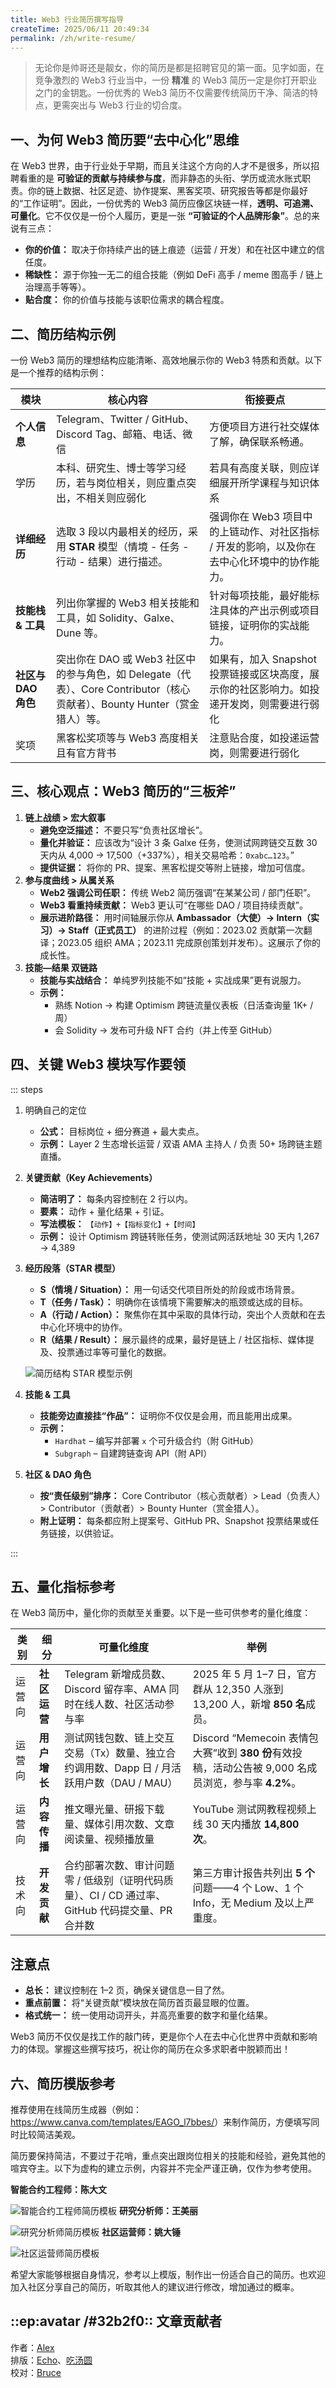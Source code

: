```yaml
---
title: Web3 行业简历撰写指导
createTime: 2025/06/11 20:49:34
permalink: /zh/write-resume/
---
```


> 无论你是帅哥还是靓女，你的简历是都是招聘官见的第一面。见字如面，在竞争激烈的 Web3 行业当中，一份 **精准** 的 Web3 简历一定是你打开职业之门的金钥匙。一份优秀的 Web3 简历不仅需要传统简历干净、简洁的特点，更需突出与 Web3 行业的切合度。

## 一、为何 Web3 简历要“去中心化”思维

在 Web3 世界，由于行业处于早期，而且关注这个方向的人才不是很多，所以招聘看重的是 **可验证的贡献与持续参与度**，而非静态的头衔、学历或流水账式职责。你的链上数据、社区足迹、协作提案、黑客奖项、研究报告等都是你最好的“工作证明”。因此，一份优秀的 Web3 简历应像区块链一样，**透明、可追溯、可量化**。它不仅仅是一份个人履历，更是一张 **“可验证的个人品牌形象”**。总的来说有三点：

- **你的价值：** 取决于你持续产出的链上痕迹（运营 / 开发）和在社区中建立的信任度。
- **稀缺性：** 源于你独一无二的组合技能（例如 DeFi 高手 / meme 图高手 / 链上治理高手等等）。
- **贴合度：** 你的价值与技能与该职位需求的耦合程度。

## 二、简历结构示例

一份 Web3 简历的理想结构应能清晰、高效地展示你的 Web3 特质和贡献。以下是一个推荐的结构示例：

| 模块                | 核心内容                                                                                                                  | 衔接要点                                                                                    |
| ------------------- | ------------------------------------------------------------------------------------------------------------------------- | ------------------------------------------------------------------------------------------- |
| **个人信息**        | Telegram、Twitter / GitHub、Discord Tag、邮箱、电话、微信                                                                 | 方便项目方进行社交媒体了解，确保联系畅通。                                                  |
| 学历                | 本科、研究生、博士等学习经历，若与岗位相关，则应重点突出，不相关则应弱化                                                  | 若具有高度关联，则应详细展开所学课程与知识体系                                              |
| **详细经历**        | 选取 3 段以内最相关的经历，采用 **STAR** 模型（情境 - 任务 - 行动 - 结果）进行描述。                                      | 强调你在 Web3 项目中的上链动作、对社区指标 / 开发的影响，以及你在去中心化环境中的协作能力。 |
| **技能栈 & 工具**   | 列出你掌握的 Web3 相关技能和工具，如 Solidity、Galxe、Dune 等。                                                           | 针对每项技能，最好能标注具体的产出示例或项目链接，证明你的实战能力。                        |
| **社区与 DAO 角色** | 突出你在 DAO 或 Web3 社区中的参与角色，如 Delegate（代表）、Core Contributor（核心贡献者）、Bounty Hunter（赏金猎人）等。 | 如果有，加入 Snapshot 投票链接或区块高度，展示你的社区影响力。如投递开发岗，则需要进行弱化  |
| 奖项                | 黑客松奖项等与 Web3 高度相关且有官方背书                                                                                  | 注意贴合度，如投递运营岗，则需要进行弱化                                                    |

## 三、核心观点：Web3 简历的“三板斧”

1. **链上战绩 > 宏大叙事**
   - **避免空泛描述：** 不要只写“负责社区增长”。
   - **量化并验证：** 应该改为“设计 3 条 Galxe 任务，使测试网跨链交互数 30 天内从 4,000 → 17,500（+337%），相关交易哈希：`0xabc…123`。”
   - **提供证据：** 将你的 PR、提案、黑客松提交等附上链接，增加可信度。
2. **参与度曲线 > 从属关系**
   - **Web2 强调公司任职：** 传统 Web2 简历强调“在某某公司 / 部门任职”。
   - **Web3 看重持续贡献：** Web3 更认可“在哪些 DAO / 项目持续贡献”。
   - **展示进阶路径：** 用时间轴展示你从 **Ambassador（大使）→ Intern（实习）→ Staff（正式员工）** 的进阶过程（例如：2023.02 贡献第一次翻译；2023.05 组织 AMA；2023.11 完成原创策划并发布）。这展示了你的成长性。
3. **技能—结果 双链路**
   - **技能与实战结合：** 单纯罗列技能不如“技能 + 实战成果”更有说服力。
   - **示例：**
     - 熟练 Notion → 构建 Optimism 跨链流量仪表板（日活查询量 1K+ / 周）
     - 会 Solidity → 发布可升级 NFT 合约（并上传至 GitHub）

## 四、关键 Web3 模块写作要领

::: steps

1. 明确自己的定位
   - **公式：** 目标岗位 + 细分赛道 + 最大卖点。
   - **示例：** Layer 2 生态增长运营 / 双语 AMA 主持人 / 负责 50+ 场跨链主题直播。
2. **关键贡献（Key Achievements）**
   - **简洁明了：** 每条内容控制在 2 行以内。
   - **要素：** 动作 + 量化结果 + 引证。
   - **写法模板：** `【动作】+【指标变化】+【时间】`
   - **示例：** 设计 Optimism 跨链转账任务，使测试网活跃地址 30 天内 1,267 → 4,389
3. **经历段落（STAR 模型）**

   - **S（情境 / Situation）：** 用一句话交代项目所处的阶段或市场背景。
   - **T（任务 / Task）：** 明确你在该情境下需要解决的瓶颈或达成的目标。
   - **A（行动 / Action）：** 聚焦你在其中采取的具体行动，突出个人贡献和在去中心化环境中的协作。
   - **R（结果 / Result）：** 展示最终的成果，最好是链上 / 社区指标、媒体提及、投票通过率等可量化的数据。

   ![简历结构 STAR 模型示例](../images/write-resume/resume-structure-star-model.jpg)

4. **技能 & 工具**
   - **技能旁边直接挂“作品”：** 证明你不仅仅是会用，而且能用出成果。
   - **示例：**
     - `Hardhat` – 编写并部署 `x` 个可升级合约（附 GitHub）
     - `Subgraph` – 自建跨链查询 API（附 API）
5. **社区 & DAO 角色**
   - **按“责任级别”排序：** Core Contributor（核心贡献者）> Lead（负责人）> Contributor（贡献者）> Bounty Hunter（赏金猎人）。
   - **附上证明：** 每条都应附上提案号、GitHub PR、Snapshot 投票结果或任务链接，以供验证。

:::

## 五、量化指标参考

在 Web3 简历中，量化你的贡献至关重要。以下是一些可供参考的量化维度：

| 类别   | 细分         | 可量化维度                                                                                      | 举例                                                                                                 |
| ------ | ------------ | ----------------------------------------------------------------------------------------------- | ---------------------------------------------------------------------------------------------------- |
| 运营向 | **社区运营** | Telegram 新增成员数、Discord 留存率、AMA 同时在线人数、社区活动参与率                           | 2025 年 5 月 1–7 日，官方群从 12,350 人涨到 13,200 人，新增 **850 名**成员。                         |
| 运营向 | **用户增长** | 测试网钱包数、链上交互交易（Tx）数量、独立合约调用数、Dapp 日 / 月活跃用户数（DAU / MAU）       | Discord “Memecoin 表情包大赛”收到 **380 份**有效投稿，活动公告被 9,000 名成员浏览，参与率 **4.2%**。 |
| 运营向 | **内容传播** | 推文曝光量、研报下载量、媒体引用次数、文章阅读量、视频播放量                                    | YouTube 测试网教程视频上线 30 天内播放 **14,800 次**。                                               |
| 技术向 | **开发贡献** | 合约部署次数、审计问题零 / 低级别（证明代码质量）、CI / CD 通过率、GitHub 代码提交量、PR 合并数 | 第三方审计报告共列出 **5 个**问题——4 个 Low、1 个 Info，无 Medium 及以上严重度。                     |

## 注意点

- **总长：** 建议控制在 1–2 页，确保关键信息一目了然。
- **重点前置：** 将“关键贡献”模块放在简历首页最显眼的位置。
- **格式统一：** 统一使用动词开头，并高亮重要的数字和量化结果。

Web3 简历不仅仅是找工作的敲门砖，更是你个人在去中心化世界中贡献和影响力的体现。掌握这些撰写技巧，祝让你的简历在众多求职者中脱颖而出！

## 六、简历模版参考

推荐使用在线简历生成器（例如：<https://www.canva.com/templates/EAGO_l7bbes/>）来制作简历，方便填写同时比较简洁美观。

简历要保持简洁，不要过于花哨，重点突出跟岗位相关的技能和经验，避免其他的喧宾夺主。以下为虚构的建立示例，内容并不完全严谨正确，仅作为参考使用。

**智能合约工程师：陈大文**

![智能合约工程师简历模板](../images/write-resume/smart-contract-engineer-resume-template.jpg)
**研究分析师：王美丽**

![研究分析师简历模板](../images/write-resume/research-analyst-resume-template.jpg)
**社区运营师：姚大锤**

![社区运营师简历模板](../images/write-resume/community-operations-resume-template.jpg)

希望大家能够根据自身情况，参考以上模版，制作出一份适合自己的简历。也欢迎加入社区分享自己的简历，听取其他人的建议进行修改，增加通过的概率。

## ::ep:avatar /#32b2f0:: 文章贡献者

作者：[Alex](https://x.com/0xAlexWu)  
排版：[Echo](https://x.com/Echo_liuchan)、[吃汤圆](https://x.com/web3_cty)   
校对：[Bruce](https://x.com/brucexu_eth)
